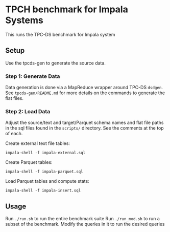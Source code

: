 # TPCH benchmark for Impala Systems

This runs the TPC-DS benchmark for Impala system

## Setup
Use the tpcds-gen to generate the source data.

### Step 1: Generate Data

Data generation is done via a MapReduce wrapper around TPC-DS `dsdgen`.  See `tpcds-gen/README.md` for more details on the commands to generate the flat files.

### Step 2: Load Data

Adjust the source/text and target/Parquet schema names and flat file paths in the sql files found in the `scripts/` directory.  See the comments at the top of each.

Create external text file tables:

```
impala-shell -f impala-external.sql
```

Create Parquet tables:

```
impala-shell -f impala-parquet.sql
```

Load Parquet tables and compute stats:

```
impala-shell -f impala-insert.sql
```

## Usage
Run `./run.sh` to run the entire benchmark suite
Run `./run_mod.sh` to run a subset of the benchmark. Modify the queries in it to run the desired queries